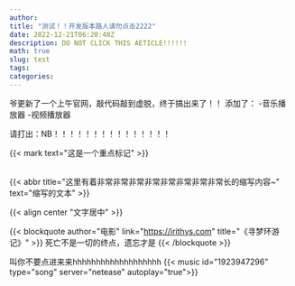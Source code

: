 ```yaml
---
author: 
title: "测试！！开发版本路人请勿点击2222"
date: 2022-12-21T06:20:48Z
description: DO NOT CLICK THIS AETICLE!!!!!!
math: true
slug: test
tags:
categories:
---
```

<link rel="stylesheet" href="APlayer.min.css">
<div id="aplayer"></div>
<script src="APlayer.min.js"></script>

爷更新了一个上午官网，敲代码敲到虚脱，终于搞出来了！！
添加了：
-音乐播放器
-视频播放器

请打出：NB！！！！！！！！！！！！！！！

{{< mark text="这是一个重点标记" >}}

<br>
{{< abbr title="这里有着非常非常非常非常非常非常非常非常长的缩写内容~" text="缩写的文本" >}}

{{< align center "文字居中" >}}

{{< blockquote author="电影" link="https://irithys.com" title="《寻梦环游记》" >}}
死亡不是一切的终点，遗忘才是
{{< /blockquote >}}







































































































































































叫你不要点进来来hhhhhhhhhhhhhhhhhhh
{{< music id="1923947296" type="song" server="netease" autoplay="true">}}
